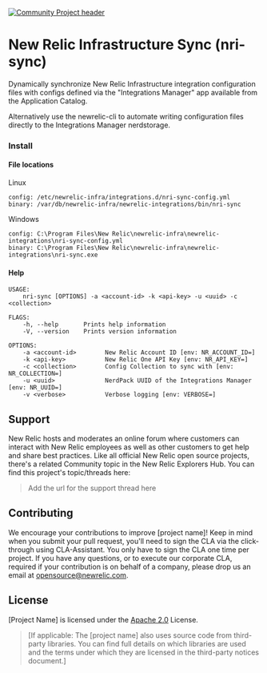 [![Community Project header](https://github.com/newrelic/opensource-website/raw/master/src/images/categories/Community_Project.png)](https://opensource.newrelic.com/oss-category/#community-project)

# New Relic Infrastructure Sync (nri-sync)

Dynamically synchronize New Relic Infrastructure integration configuration files with configs defined via the "Integrations Manager" app available from the Application Catalog.

Alternatively use the newrelic-cli to automate writing configuration files directly to the Integrations Manager nerdstorage.

### Install

#### File locations

Linux

```
config: /etc/newrelic-infra/integrations.d/nri-sync-config.yml
binary: /var/db/newrelic-infra/newrelic-integrations/bin/nri-sync
```

Windows

```
config: C:\Program Files\New Relic\newrelic-infra\newrelic-integrations\nri-sync-config.yml
binary: C:\Program Files\New Relic\newrelic-infra\newrelic-integrations\nri-sync.exe
```

#### Help

```
USAGE:
    nri-sync [OPTIONS] -a <account-id> -k <api-key> -u <uuid> -c <collection>

FLAGS:
    -h, --help       Prints help information
    -V, --version    Prints version information

OPTIONS:
    -a <account-id>        New Relic Account ID [env: NR_ACCOUNT_ID=]
    -k <api-key>           New Relic One API Key [env: NR_API_KEY=]
    -c <collection>        Config Collection to sync with [env: NR_COLLECTION=]
    -u <uuid>              NerdPack UUID of the Integrations Manager [env: NR_UUID=]
    -v <verbose>           Verbose logging [env: VERBOSE=]
```

## Support

New Relic hosts and moderates an online forum where customers can interact with New Relic employees as well as other customers to get help and share best practices. Like all official New Relic open source projects, there's a related Community topic in the New Relic Explorers Hub. You can find this project's topic/threads here:

> Add the url for the support thread here

## Contributing

We encourage your contributions to improve [project name]! Keep in mind when you submit your pull request, you'll need to sign the CLA via the click-through using CLA-Assistant. You only have to sign the CLA one time per project.
If you have any questions, or to execute our corporate CLA, required if your contribution is on behalf of a company, please drop us an email at opensource@newrelic.com.

## License

[Project Name] is licensed under the [Apache 2.0](http://apache.org/licenses/LICENSE-2.0.txt) License.

> [If applicable: The [project name] also uses source code from third-party libraries. You can find full details on which libraries are used and the terms under which they are licensed in the third-party notices document.]
